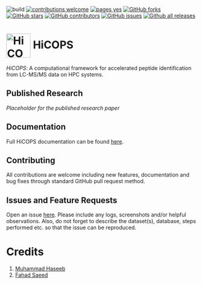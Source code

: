 ![build](https://github.com/hicops/hicops/workflows/build/badge.svg) [![contributions welcome](https://img.shields.io/badge/contributions-welcome-brightgreen.svg?style=flat)](https://github.com/hicops/hicops/blob/develop/README.md#contributing) [![pages yes](https://img.shields.io/badge/pages-yes-blue.svg)](https://hicops.github.io) [![GitHub forks](https://img.shields.io/github/forks/hicops/hicops.svg?style=social&label=Fork&maxAge=2592000)](https://GitHub.com/hicops/hicops/network/) [![GitHub stars](https://img.shields.io/github/stars/hicops/hicops.svg?style=social&label=Star&maxAge=2592000)](https://GitHub.com/hicops/hicops/stargazers/) [![GitHub contributors](https://img.shields.io/github/contributors/hicops/hicops.svg)](https://GitHub.com/hicops/hicops/graphs/contributors/) [![GitHub issues](https://img.shields.io/github/issues/hicops/hicops.svg)](https://GitHub.com/hicops/hicops/issues/) [![Github all releases](https://img.shields.io/github/downloads/hicops/hicops/total.svg)](https://GitHub.com/hicops/hicops/releases/)

# <img src="https://user-images.githubusercontent.com/14217455/97766105-66d7fd80-1aeb-11eb-9741-9938aec1b8d7.jpg" width="64" valign="middle" alt="HiCOPS"/> HiCOPS
*HiCOPS*: A computational framework for accelerated peptide identification from LC-MS/MS data on HPC systems.

## Published Research
*Placeholder for the published research paper*

## Documentation
Full HiCOPS documentation can be found [here](https://hicops.github.io).

## Contributing
All contributions are welcome including new features, documentation and bug fixes through standard GitHub pull request method.

## Issues and Feature Requests
Open an issue [here](https://github.com/hicops/hicops/issues). Please include any logs, screenshots and/or helpful observations. Also, do not forget to describe the dataset(s), database, steps performed etc. so that the issue can be reproduced.

# Credits
1. [Muhammad Haseeb](https://sites.google.com/fiu.edu/muhammadhaseeb)
2. [Fahad Saeed](http://www.saeedfahad.com)
